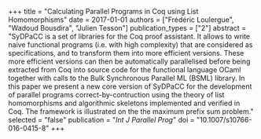 +++
title = "Calculating Parallel Programs in Coq using List  Homomorphisms"
date = 2017-01-01
authors = ["Frédéric Loulergue", "Wadoud Bousdira", "Julien Tesson"]
publication_types = ["2"]
abstract = "SyDPaCC is a set of libraries for the Coq proof  assistant. It allows to write naive functional  programs (i.e. with high complexity) that are  considered as specifications, and to transform them  into more efficient versions. These more efficient  versions can then be automatically parallelised  before being extracted from Coq into source code for  the functional language OCaml together with calls to  the Bulk Synchronous Parallel ML (BSML) library. In  this paper we present a new core version of SyDPaCC  for the development of parallel programs  correct-by-contruction using the theory of list  homomorphisms and algorithmic skeletons implemented  and verified in Coq. The framework is illustrated on  the the maximum prefix sum problem."
selected = "false"
publication = "*Int J Parallel Prog*"
doi = "10.1007/s10766-016-0415-8"
+++

